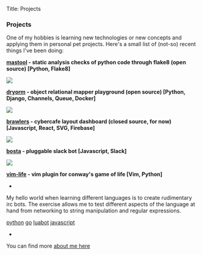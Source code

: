 Title: Projects

### Projects

One of my hobbies is learning new technologies or new concepts and applying
them in personal pet projects. Here's a small list of (not-so) recent things
I've been doing:


**[mastool](https://github.com/omaraboumrad/mastool) - static analysis checks of python code through flake8 (open source) [Python, Flake8]**

<img src="/images/mastool.png" />

**[dryorm](https://github.com/omaraboumrad/dryorm) - object relational mapper playground (open source) [Python, Django, Channels, Queue, Docker]**

<img src="/images/dryorm.png" />

**[brawlers](https://brawlers.info) - cybercafe layout dashboard (closed source, for now) [Javascript, React, SVG, Firebase]**

<img src="/images/brawlers.jpeg" />

**[bosta](https://github.com/mena-devs/bosta) - pluggable slack bot [Javascript, Slack]**

<img src="/images/bosta.png" />

**[vim-life](https://github.com/omaraboumrad/vim-life) - vim plugin for conway's game of life [Vim, Python]**

<script type="text/javascript" src="https://asciinema.org/a/bkdd66xaam9dewk72q3f2cxqm.js" id="asciicast-bkdd66xaam9dewk72q3f2cxqm" async></script>

-

My hello world when learning different languages is to create  rudimentary irc
bots. The exercise allows me to test different aspects of the language at hand
from networking to string manipulation and regular expressions.

[python](https://github.com/omaraboumrad/pythonbot)
[go](https://gist.github.com/omaraboumrad/98d17f61625711a23e9b)
[luabot](https://github.com/omaraboumrad/luabot)
[javascript](https://gist.github.com/omaraboumrad/280f25bb2df0794aa671a64ee4dfd1a5)

-

You can find more [about me here](about)
